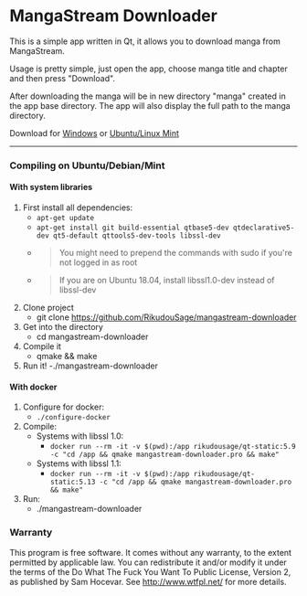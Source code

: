 # MangaStream Downloader

This is a simple app written in Qt, it allows you to download manga from MangaStream.

Usage is pretty simple, just open the app, choose manga title and chapter and then press "Download".

After downloading the manga will be in new directory "manga" created in the app base directory. The app will also display the full path to the manga directory.

Download for [Windows](https://github.com/RikudouSage/mangastream-downloader/releases/download/v1.3.0/MangaStreamDownloader.exe) or [Ubuntu/Linux Mint](https://github.com/RikudouSage/mangastream-downloader/releases/latest)

---

### Compiling on Ubuntu/Debian/Mint

#### With system libraries

1) First install all dependencies:
    - `apt-get update`
    - `apt-get install git build-essential qtbase5-dev qtdeclarative5-dev qt5-default qttools5-dev-tools libssl-dev`
    - > You might need to prepend the commands with sudo if you're not logged in as root 
    - > If you are on Ubuntu 18.04, install libssl1.0-dev instead of libssl-dev
2) Clone project
    - git clone https://github.com/RikudouSage/mangastream-downloader
3) Get into the directory
    - cd mangastream-downloader
4) Compile it
    - qmake && make
5) Run it!
    -./mangastream-downloader

#### With docker

1. Configure for docker:
    - `./configure-docker`
2. Compile:
    - Systems with libssl 1.0:
        - `docker run --rm -it -v $(pwd):/app rikudousage/qt-static:5.9 -c "cd /app && qmake mangastream-downloader.pro && make"`
    - Systems with libssl 1.1:
        - `docker run --rm -it -v $(pwd):/app rikudousage/qt-static:5.13 -c "cd /app && qmake mangastream-downloader.pro && make"`
3. Run:
    - ./mangastream-downloader

### Warranty

This program is free software. It comes without any warranty, to the extent permitted by applicable law. You can redistribute it and/or modify it under the terms of the Do What The Fuck You Want To Public License, Version 2, as published by Sam Hocevar. See http://www.wtfpl.net/ for more details.
